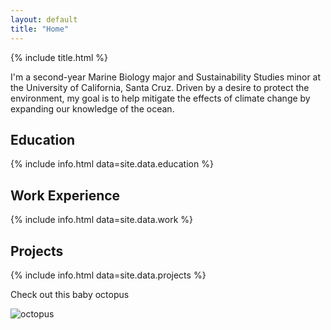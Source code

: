 ```yaml
---
layout: default
title: "Home"
---
```


{% include title.html %}

I'm a second-year Marine Biology major and Sustainability Studies minor at the University of California, Santa Cruz. Driven by a desire to protect the environment, my goal is to help mitigate the effects of climate change by expanding our knowledge of the ocean.

## Education

{% include info.html data=site.data.education %}

## Work Experience

{% include info.html data=site.data.work %}

## Projects

{% include info.html data=site.data.projects %}

Check out this baby octopus

![octopus](https://i.pinimg.com/originals/ee/98/b5/ee98b56495a02cab661d278a22d2a303.jpg)